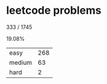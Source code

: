 # leetcode problems

333 / 1745

19.08%

|        |     |
| ------ | --- |
| easy   | 268  |
| medium | 63   |
| hard   | 2   |

